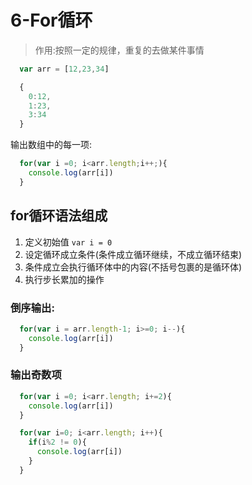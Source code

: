 # 6-For循环
> 作用:按照一定的规律，重复的去做某件事情

```javascript
  var arr = [12,23,34]

  {
    0:12,
    1:23,
    3:34
  }
```

输出数组中的每一项:
```javascript
  for(var i =0; i<arr.length;i++;){
    console.log(arr[i])
  }
```

## for循环语法组成
1. 定义初始值 `var i = 0`
2. 设定循环成立条件(条件成立循环继续，不成立循环结束)
3. 条件成立会执行循环体中的内容(不括号包裹的是循环体)
4. 执行步长累加的操作

### 倒序输出:
```javascript
  for(var i = arr.length-1; i>=0; i--){
    console.log(arr[i])
  }
```

### 输出奇数项
```javascript
  for(var i =0; i<arr.length; i+=2){
    console.log(arr[i])
  }

  for(var i=0; i<arr.length; i++){
    if(i%2 != 0){
      console.log(arr[i])
    }
  }
```
